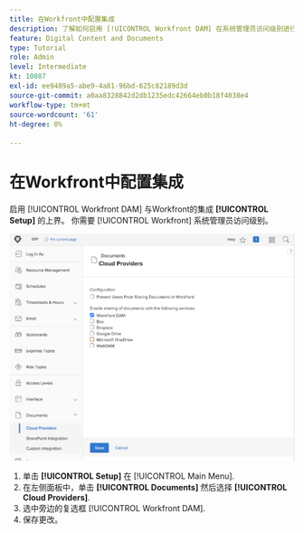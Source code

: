 ```yaml
---
title: 在Workfront中配置集成
description: 了解如何启用 [!UICONTROL Workfront DAM] 在系统管理员访问级别进行集成。
feature: Digital Content and Documents
type: Tutorial
role: Admin
level: Intermediate
kt: 10087
exl-id: ee9489a5-abe9-4a81-96bd-625c82189d3d
source-git-commit: a0aa8328842d2db1235edc42664eb0b18f4038e4
workflow-type: tm+mt
source-wordcount: '61'
ht-degree: 0%

---
```


# 在Workfront中配置集成

启用 [!UICONTROL Workfront DAM] 与Workfront的集成 **[!UICONTROL Setup]** 的上界。 你需要 [!UICONTROL Workfront] 系统管理员访问级别。

![屏幕截图 [!UICONTROL Cloud Providers] 配置页面](assets/01-configure-the-integration-in-workfront.png)

1. 单击 **[!UICONTROL Setup]** 在 [!UICONTROL Main Menu].
1. 在左侧面板中，单击 **[!UICONTROL Documents]** 然后选择 **[!UICONTROL Cloud Providers]**.
1. 选中旁边的复选框 [!UICONTROL Workfront DAM].
1. 保存更改。

<!--
Learn more graphic and documentation article link, below
* Enabling Workfront DAM
 -->
